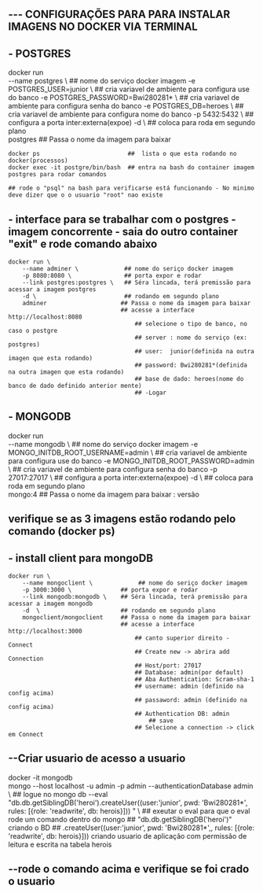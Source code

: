 
## --- CONFIGURAÇÕES PARA PARA INSTALAR IMAGENS NO DOCKER VIA TERMINAL
## - POSTGRES

docker run \
    --name postgres \                 ## nome do serviço docker imagem
    -e POSTGRES_USER=junior \         ## cria variavel de ambiente para configura use do banco
    -e POSTGRES_PASSWORD=Bwi280281* \ ## cria variavel de ambiente para configura senha do banco
    -e POSTGRES_DB=heroes \           ## cria variavel de ambiente para configura nome  do banco
    -p 5432:5432 \                    ## configura a porta inter:externa(expoe)
    -d \                              ## coloca para roda em segundo plano  
    postgres                          ## Passa o nome da imagem para baixar                  

    docker ps                         ##  lista o que esta rodando no docker(processos)
    docker exec -it postgre/bin/bash  ## entra na bash do container imagem postgres para rodar comandos

    ## rode o "psql" na bash para verificarse está funcionando - No minimo deve dizer que o o usuario "root" nao existe

## - interface para se trabalhar com o postgres - imagem concorrente - saia do outro container "exit" e rode comando abaixo

    docker run \
        --name adminer \             ## nome do seriço docker imagem
        -p 8080:8080 \               ## porta expor e rodar
        --link postgres:postgres \   ## Séra lincada, terá premissão para acessar a imagem postgres
        -d \                         ## rodando em segundo plano
        adminer                     ## Passa o nome da imagem para baixar  
                                    ## acesse a interface http://localhost:8080
                                        ## selecione o tipo de banco, no caso o postgre
                                        ## server : nome do serviço (ex: postgres)  
                                        ## user:  junior(definida na outra imagen que esta rodando)    
                                        ## password: Bwi280281*(definida na outra imagen que esta rodando)
                                        ## base de dado: heroes(nome do banco de dado definido anterior mente)
                                        ## -Logar

## - MONGODB

docker run \
    --name mongodb \                      ## nome do serviço docker imagem
    -e MONGO_INITDB_ROOT_USERNAME=admin \ ## cria variavel de ambiente para configura use do banco
    -e MONGO_INITDB_ROOT_PASSWORD=admin \ ## cria variavel de ambiente para configura senha do banco
    -p 27017:27017 \                      ## configura a porta inter:externa(expoe)
    -d \                                  ## coloca para roda em segundo plano  
    mongo:4                               ## Passa o nome da imagem para baixar  : versão   

## verifique se as 3 imagens estão rodando pelo comando (docker ps)

## - install client para mongoDB
    docker run \
        --name mongoclient \             ## nome do seriço docker imagem
        -p 3000:3000 \              ## porta expor e rodar
        --link mongodb:mongodb \    ## Séra lincada, terá premissão para acessar a imagem mongodb
        -d  \                       ## rodando em segundo plano
        mongoclient/mongoclient     ## Passa o nome da imagem para baixar  
                                    ## acesse a interface http://localhost:3000
                                        ## canto superior direito - Connect
                                        ## Create new -> abrira add Connection
                                        ## Host/port: 27017    
                                        ## Database: admin(por default)
                                        ## Aba Authentication: Scram-sha-1
                                        ## username: admin (definido na config acima)
                                        ## passaword: admin (definido na config acima)
                                        ## Authentication DB: admin
                                            ## save
                                        ## Selecione a connection -> click em Connect
## --Criar usuario de acesso a usuario

docker -it mongodb \
    mongo --host localhost -u admin -p admin --authenticationDatabase admin \ ## logue no mongo db
    --eval "db.db.getSiblingDB('heroi').createUser((user:'junior', pwd: 'Bwi280281*', rules: [{role: 'readwrite', db: herois}])) " \ 
                                        ## exeutar o eval para que o eval rode um comando dentro do mongo
                                        ## "db.db.getSiblingDB('heroi')" criando o BD
                                        ## .createUser((user:'junior', pwd: 'Bwi280281*',, rules: [{role: 'readwrite', db: herois}])) criando usuario de aplicação com permissão de leitura e escrita na tabela herois
## --rode o comando acima e verifique se foi crado o usuario



